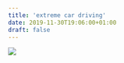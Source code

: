```yaml
---
title: 'extreme car driving'
date: 2019-11-30T19:06:00+01:00
draft: false
---
```


[![](https://1.bp.blogspot.com/--X5IGLTjPMw/XeKyLAEOsoI/AAAAAAAABfg/57kn7ywD-Isgus13fHc4iqm0fzaFisd1QCNcBGAsYHQ/s320/as.jpg)](https://1.bp.blogspot.com/--X5IGLTjPMw/XeKyLAEOsoI/AAAAAAAABfg/57kn7ywD-Isgus13fHc4iqm0fzaFisd1QCNcBGAsYHQ/s1600/as.jpg)